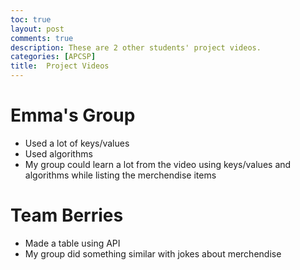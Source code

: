 ```yaml
---
toc: true
layout: post
comments: true
description: These are 2 other students' project videos.
categories: [APCSP]
title:  Project Videos
---
```


# Emma's Group
 - Used a lot of keys/values
 - Used algorithms
 - My group could learn a lot from the video using keys/values and algorithms while listing the merchendise items

# Team Berries
 - Made a table using API
 - My group did something similar with jokes about merchendise